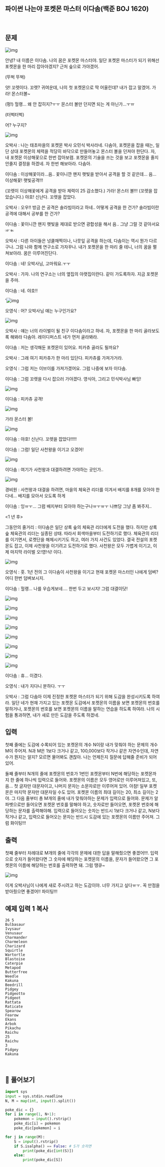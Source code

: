 ## 파이썬 나는야 포켓몬 마스터 이다솜(백준 BOJ 1620)

<br>

## 문제

![img](https://www.acmicpc.net/upload/201004/p1.PNG)

안녕? 내 이름은 이다솜. 나의 꿈은 포켓몬 마스터야. 일단 포켓몬 마스터가 되기 위해선 포켓몬을 한 마리 잡아야겠지? 근처 숲으로 가야겠어.

(뚜벅 뚜벅)

얏! 꼬렛이다. 꼬렛? 귀여운데, 나의 첫 포켓몬으로 딱 어울린데? 내가 잡고 말겠어. 가라! 몬스터볼~

(펑!) 헐랭... 왜 안 잡히지?ㅜㅜ 몬스터 볼만 던지면 되는 게 아닌가...ㅜㅠ

(터벅터벅)

어? 누구지?

![img](https://www.acmicpc.net/upload/201004/p2.PNG)

오박사 : 나는 태초마을의 포켓몬 박사 오민식 박사라네. 다솜아, 포켓몬을 잡을 때는, 일단 상대 포켓몬의 체력을 적당히 바닥으로 만들어놓고 몬스터 볼을 던져야 한단다. 자, 내 포켓몬 이상해꽃으로 한번 잡아보렴. 포켓몬의 기술을 쓰는 것을 보고 포켓몬을 줄지 안줄지 결정을 하겠네. 자 한번 해보아라. 다솜아.

이다솜 : 이상해꽃이라...음.. 꽃이니깐 왠지 햇빛을 받아서 공격을 할 것 같은데... 음... 이상해꽃! 햇빛공격!!!

(꼬렛이 이상해꽃에게 공격을 받아 체력이 25 감소했다.)   가라! 몬스터 볼!!!   (꼬렛을 잡았습니다.)   야호! 신난다. 꼬렛을 잡았다.

오박사 : 오우!! 방금 쓴 공격은 솔라빔이라고 하네.. 어떻게 공격을 한 건가? 솔라빔이란 공격에 대해서 공부를 한 건가?

이다솜 : 꽃이니깐 왠지 햇빛을 제대로 받으면 광합성을 해서 음.. 그냥 그럴 것 같아서요 ☞☜

오박사 : 다른 아이들은 넝쿨채찍이나, 나뭇잎 공격을 하는데, 다솜이는 역시 뭔가 다르구나. 그럼 나와 함께 연구소로 가자꾸나. 내가 포켓몬을 한 마리 줄 테니, 너의 꿈을 펼쳐보아라. 꿈은 이루어진단다.

이다솜 : 네! 오박사님, 고마워요.ㅜㅜ

오박사 : 가자. 나의 연구소는 너의 옆집의 아랫집이란다. 같이 가도록하자. 지금 포켓몬을 주마.

이다솜 : 네. 야호!!

'![img](https://www.acmicpc.net/upload/201004/p3.PNG)

오영식 : 어? 오박사님 얘는 누구인가요?

![img](https://www.acmicpc.net/upload/201004/p4.PNG)

오박사 : 얘는 너의 라이벌이 될 친구 이다솜이라고 하네. 자, 포켓몬을 한 마리 골라보도록 해봐라 다솜아. 레이디퍼스트 네가 먼저 골라봐라.

이다솜 : 저는 생각해둔 포켓몬이 있어요. 피카츄 골라도 될까요?

오박사 : 그래 여기 피카츄가 한 마리 있단다. 피카츄를 가져가거라.

오영식 : 그럼 저는 이브이를 가져가겠어요. 그럼 나중에 보자 이다솜.

이다솜 : 그럼 꼬렛을 다시 잡으러 가야겠다. 영식아, 그리고 민식박사님 빠잉!

![img](https://www.acmicpc.net/upload/201004/p5.PNG)

이다솜 : 피카츄 공격!

![img](https://www.acmicpc.net/upload/201004/p6.PNG)

가라 몬스터 볼!

![img](https://www.acmicpc.net/upload/201004/p7.PNG)

이다솜 : 야호! 신난다. 꼬렛을 잡았다!!!!!

이다솜 : 그럼! 일단 사천왕을 이기고 오겠어!

![img](https://www.acmicpc.net/upload/201004/p8.PNG)

이다솜 : 여기가 사천왕과 대결하려면 가야하는 곳인가..

![img](https://www.acmicpc.net/upload/201004/p9.PNG)

경비원 : 사천왕과 대결을 하려면, 마을의 체육관 리더를 이겨서 배지를 8개를 모아야 한다네... 배지를 모아서 오도록 하게

이다솜 : 잉ㅠㅜ... 그럼 배지부터 모아야 하는구나ㅠㅜㅠㅜ 나쁘당 그냥 좀 봐주지..

<1 년 후>

그동안의 줄거리 : 이다솜은 일단 상록 숲의 체육관 리더에게 도전을 했다. 하지만 상록숲 체육관의 리더는 실종된 상태. 따라서 회색마을부터 도전하기로 했다. 체육관의 리더를 이기면서, 로켓단을 해체시키기도 하고, 여러 가지 사건도 있었다. 결국 전설의 포켓몬도 잡고, 이제 사천왕을 이기려고 도전하기로 했다. 사천왕은 모두 가볍게 이기고, 이제 마지막 라이벌 오!영!식! 이다.

![img](https://www.acmicpc.net/upload/201004/pa.PNG)

오영식 : 훗. 1년 전의 그 이다솜이 사천왕을 이기고 현재 포켓몬 마스터인 나에게 덤벼? 어디 한번 덤벼보시지.

이다솜 : 헐랭... 나를 우습게보네.... 한번 두고 보시지! 그럼 대결이닷!

![img](https://www.acmicpc.net/upload/201004/pb.PNG)

![img](https://www.acmicpc.net/upload/201004/pc.PNG)

![img](https://www.acmicpc.net/upload/201004/pd.PNG)

![img](https://www.acmicpc.net/upload/201004/pe.PNG)

![img](https://www.acmicpc.net/upload/201004/pf.PNG)

![img](https://www.acmicpc.net/upload/201004/pg.PNG)

![img](https://www.acmicpc.net/upload/201004/ph.PNG)

![img](https://www.acmicpc.net/upload/201004/pi.PNG)

이다솜 : 휴... 이겼다.

오영식 : 내가 지다니 분하다. ㅜㅜ

오박사 : 그럼 다솜아 이제 진정한 포켓몬 마스터가 되기 위해 도감을 완성시키도록 하여라. 일단 네가 현재 가지고 있는 포켓몬 도감에서 포켓몬의 이름을 보면 포켓몬의 번호를 말하거나, 포켓몬의 번호를 보면 포켓몬의 이름을 말하는 연습을 하도록 하여라. 나의 시험을 통과하면, 내가 새로 만든 도감을 주도록 하겠네.

## 입력

첫째 줄에는 도감에 수록되어 있는 포켓몬의 개수 N이랑 내가 맞춰야 하는 문제의 개수 M이 주어져. N과 M은 1보다 크거나 같고, 100,000보다 작거나 같은 자연수인데, 자연수가 뭔지는 알지? 모르면 물어봐도 괜찮아. 나는 언제든지 질문에 답해줄 준비가 되어있어.

둘째 줄부터 N개의 줄에 포켓몬의 번호가 1번인 포켓몬부터 N번에 해당하는 포켓몬까지 한 줄에 하나씩 입력으로 들어와. 포켓몬의 이름은 모두 영어로만 이루어져있고, 또, 음... 첫 글자만 대문자이고, 나머지 문자는 소문자로만 이루어져 있어. 아참! 일부 포켓몬은 마지막 문자만 대문자일 수도 있어. 포켓몬 이름의 최대 길이는 20, 최소 길이는 2야. 그 다음 줄부터 총 M개의 줄에 내가 맞춰야하는 문제가 입력으로 들어와. 문제가 알파벳으로만 들어오면 포켓몬 번호를 말해야 하고, 숫자로만 들어오면, 포켓몬 번호에 해당하는 문자를 출력해야해. 입력으로 들어오는 숫자는 반드시 1보다 크거나 같고, N보다 작거나 같고, 입력으로 들어오는 문자는 반드시 도감에 있는 포켓몬의 이름만 주어져. 그럼 화이팅!!!

## 출력

첫째 줄부터 차례대로 M개의 줄에 각각의 문제에 대한 답을 말해줬으면 좋겠어!!!. 입력으로 숫자가 들어왔다면 그 숫자에 해당하는 포켓몬의 이름을, 문자가 들어왔으면 그 포켓몬의 이름에 해당하는 번호를 출력하면 돼. 그럼 땡큐~

![img](https://www.acmicpc.net/upload/201004/pn.PNG)

이게 오박사님이 나에게 새로 주시려고 하는 도감이야. 너무 가지고 싶다ㅠㅜ. 꼭 만점을 받아줬으면 좋겠어!! 파이팅!!!

## 예제 입력 1 복사

```
26 5
Bulbasaur
Ivysaur
Venusaur
Charmander
Charmeleon
Charizard
Squirtle
Wartortle
Blastoise
Caterpie
Metapod
Butterfree
Weedle
Kakuna
Beedrill
Pidgey
Pidgeotto
Pidgeot
Rattata
Raticate
Spearow
Fearow
Ekans
Arbok
Pikachu
Raichu
25
Raichu
3
Pidgey
Kakuna
```

<br>

## 📝 풀어보기

``` python
import sys
input = sys.stdin.readline
N, M = map(int, input().split())

poke_dic = {}
for i in range(1, N+1):
    pokemon = input().rstrip()
    poke_dic[i] = pokemon
    poke_dic[pokemon] = i

for j in range(M):
    S = input().rstrip()
    if S.isalpha() == False: # S가 숫자면
        print(poke_dic[int(S)])
    else:
        print(poke_dic[S])
```

